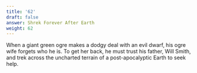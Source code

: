 ```yaml
---
title: '62'
draft: false
answer: Shrek Forever After Earth
weight: 62
---
```

When a giant green ogre makes a dodgy deal with an evil dwarf, his ogre wife forgets who he is. To get her back, he must trust his father, Will Smith, and trek across the uncharted terrain of a post-apocalyptic Earth to seek help.